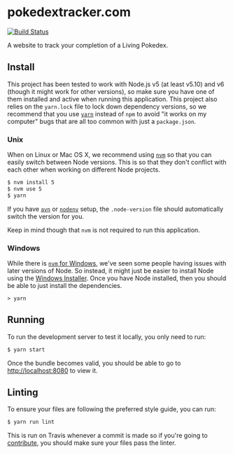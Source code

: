 # pokedextracker.com

[![Build Status](https://travis-ci.org/robinjoseph08/pokedextracker.com.svg?branch=master)](https://travis-ci.org/pokedextracker/pokedextracker.com)

A website to track your completion of a Living Pokedex.

## Install

This project has been tested to work with Node.js v5 (at least v5.10) and v6 (though it might work for other versions), so make sure you have one of them installed and active when running this application. This project also relies on the `yarn.lock` file to lock down dependency versions, so we recommend that you use [`yarn`](https://yarnpkg.com/en/) instead of `npm` to avoid "it works on my computer" bugs that are all too common with just a `package.json`.

### Unix

When on Linux or Mac OS X, we recommend using [`nvm`](https://github.com/creationix/nvm) so that you can easily switch between Node versions. This is so that they don't conflict with each other when working on different Node projects.

```bash
$ nvm install 5
$ nvm use 5
$ yarn
```

If you have [`avn`](https://github.com/wbyoung/avn) or [`nodenv`](https://github.com/nodenv/nodenv) setup, the `.node-version` file should automatically switch the version for you.

Keep in mind though that `nvm` is not required to run this application.

### Windows

While there is [`nvm` for Windows](https://github.com/coreybutler/nvm-windows), we've seen some people having issues with later versions of Node. So instead, it might just be easier to install Node using the [Windows Installer](https://nodejs.org/en/download/current/). Once you have Node installed, then you should be able to just install the dependencies.

```dos
> yarn
```

## Running

To run the development server to test it locally, you only need to run:

```bash
$ yarn start
```

Once the bundle becomes valid, you should be able to go to [http://localhost:8080](http://localhost:8080) to view it.

## Linting

To ensure your files are following the preferred style guide, you can run:

```bash
$ yarn run lint
```

This is run on Travis whenever a commit is made so if you're going to [contribute](CONTRIBUTING.md), you should make sure your files pass the linter.
